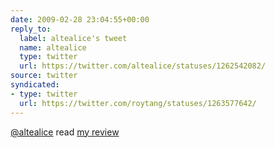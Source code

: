 ```yaml
---
date: 2009-02-28 23:04:55+00:00
reply_to:
  label: altealice's tweet
  name: altealice
  type: twitter
  url: https://twitter.com/altealice/statuses/1262542082/
source: twitter
syndicated:
- type: twitter
  url: https://twitter.com/roytang/statuses/1263577642/
---
```


[@altealice](https://twitter.com/altealice/) read [my review](/2009/03/street-fighter-the-legend-of-chun-li/)